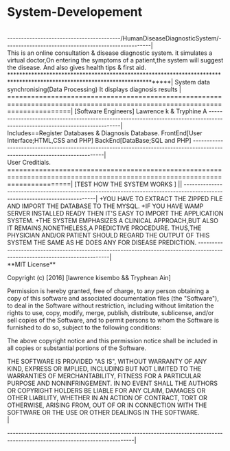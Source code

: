 # System-Developement
</br>
-----------------------------------------/HumanDiseaseDiagnosticSystem/-----------------------------------------------------|
</br>
This is an online consultation & disease diagnostic system.
it simulates a virtual doctor,On entering the symptoms of a patient,the system will suggest the disease.
And also gives health tips & first aid.
</br>
****************************************************************************************************************************|
System data synchronising(Data Processing)
It displays diagnosis results                                                                                               |
</br>
============================================================================================================================|
[Software Engineers]
Lawrence k & Tryphine A
----------------------------------------------------------------------------------------------------------------------------|
</br>
Includes==Register Databases & Diagnosis Database.
FrontEnd[User Interface;HTML,CSS and PHP]
BackEnd[DataBase;SQL and PHP]
----------------------------------------------------------------------------------------------------------------------------|
</br>
User Creditials.
</br>
============================================================================================================================|
[TEST HOW THE SYSTEM WORKS ]   ||
----------------------------------------------------------------------------------------------------------------------------|
+YOU HAVE TO EXTRACT THE ZIPPED FILE AND IMPORT  THE DATABASE TO THE MYSQL.
+IF YOU HAVE WAMP SERVER INSTALLED READY THEN IT'S EASY TO IMPORT THE APPLICATION SYSTEM.
+THE SYSTEM EMPHASIZES A CLINICAL APPROACH,BUT ALSO IT REMAINS,NONETHELESS,A PREDICTIVE PROCEDURE.
THUS,THE PHYSICIAN AND/OR PATIENT SHOULD REGARD THE OUTPUT OF THIS SYSTEM THE SAME AS HE DOES ANY FOR DISEASE PREDICTION.
----------------------------------------------------------------------------------------------------------------------------|
</br>
**MIT License**</br>

Copyright (c) [2016] [lawrence kisembo && Tryphean Ain]</br>

Permission is hereby granted, free of charge, to any person obtaining a copy
of this software and associated documentation files (the "Software"), to deal
in the Software without restriction, including without limitation the rights
to use, copy, modify, merge, publish, distribute, sublicense, and/or sell
copies of the Software, and to permit persons to whom the Software is
furnished to do so, subject to the following conditions:</br>

The above copyright notice and this permission notice shall be included in all
copies or substantial portions of the Software.</br>

THE SOFTWARE IS PROVIDED "AS IS", WITHOUT WARRANTY OF ANY KIND, EXPRESS OR
IMPLIED, INCLUDING BUT NOT LIMITED TO THE WARRANTIES OF MERCHANTABILITY,
FITNESS FOR A PARTICULAR PURPOSE AND NONINFRINGEMENT. IN NO EVENT SHALL THE
AUTHORS OR COPYRIGHT HOLDERS BE LIABLE FOR ANY CLAIM, DAMAGES OR OTHER
LIABILITY, WHETHER IN AN ACTION OF CONTRACT, TORT OR OTHERWISE, ARISING FROM,
OUT OF OR IN CONNECTION WITH THE SOFTWARE OR THE USE OR OTHER DEALINGS IN THE
SOFTWARE.   </br>                         |

----------------------------------------------------------------------------------------------------------------------------|
